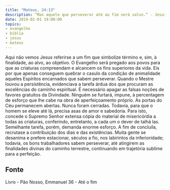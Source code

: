 ```yaml
---
title: "Mateus, 24:13"
description: “Mas aquele que perseverar até ao fim será salvo.” - Jesus 
date: 2019-02-01 19:00:00
topics: 
- evangelho
- biblia
- jesus
- mateus
---
```


Aqui não vemos Jesus referir­se a um fim que simbolize término e, sim, à
finalidade, ao alvo, ao objetivo.
O Evangelho será pregado aos povos para que as criaturas compreendam e
alcancem os fins superiores da vida.
Eis por que apenas conseguem quebrar o casulo da condição de
animalidade aqueles Espíritos encarnados que sabem perseverar.
Quando o Mestre louvou a persistência, evidenciava a tarefa árdua dos que
procuram as excelências do caminho espiritual.
É necessário apagar as falsas noções de favores gratuitos da Divindade.
Ninguém se furtará, impune, à percentagem de esforço que lhe cabe na obra
de aperfeiçoamento próprio.
As portas do Céu permanecem abertas. Nunca foram cerradas.
Todavia, para que o homem se eleve até lá, precisa asas de amor e
sabedoria. Para isto, concede o Supremo Senhor extensa cópia do material de
misericórdia a todas as criaturas, conferindo, entretanto, a cada um o dever de talhá­
las. Semelhante tarefa, porém, demanda enorme esforço. A fim de concluí­la,
recruta­se a contribuição dos dias e das existências.
Muita gente se desanima e prefere estacionar, séculos a fio, nos labirintos
da inferioridade; todavia, os bons trabalhadores sabem perseverar, até atingirem as
finalidades divinas do caminho terrestre, continuando em trajetória sublime para a
perfeição.


## Fonte
Livro - Pão Nosso, Emmanuel
36 - Até o fim
